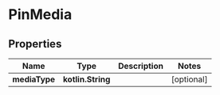 
# PinMedia

## Properties
| Name | Type | Description | Notes |
| ------------ | ------------- | ------------- | ------------- |
| **mediaType** | **kotlin.String** |  |  [optional] |



